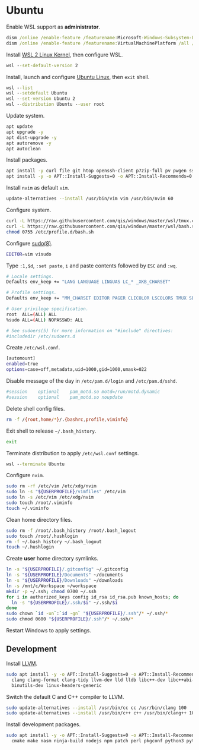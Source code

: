 # Ubuntu
Enable WSL support as **administrator**.

```cmd
dism /online /enable-feature /featurename:Microsoft-Windows-Subsystem-Linux /all /norestart
dism /online /enable-feature /featurename:VirtualMachinePlatform /all /norestart
```

Install [WSL 2 Linux Kernel](https://aka.ms/wsl2kernel), then configure WSL.

```cmd
wsl --set-default-version 2
```

Install, launch and configure [Ubuntu Linux](https://aka.ms/wslstore), then `exit` shell.

```cmd
wsl --list
wsl --setdefault Ubuntu
wsl --set-version Ubuntu 2
wsl --distribution Ubuntu --user root
```

Update system.

```sh
apt update
apt upgrade -y
apt dist-upgrade -y
apt autoremove -y
apt autoclean
```

Install packages.

```sh
apt install -y curl file git htop openssh-client p7zip-full pv pwgen sshpass sudo tmux tree
apt install -y -o APT::Install-Suggests=0 -o APT::Install-Recommends=0 neovim imagemagick pngcrush
```

Install `nvim` as default `vim`.

```sh
update-alternatives --install /usr/bin/vim vim /usr/bin/nvim 60
```

Configure system.

```sh
curl -L https://raw.githubusercontent.com/qis/windows/master/wsl/tmux.conf -o /etc/tmux.conf
curl -L https://raw.githubusercontent.com/qis/windows/master/wsl/bash.sh -o /etc/profile.d/bash.sh
chmod 0755 /etc/profile.d/bash.sh
```

Configure [sudo(8)](http://manpages.ubuntu.com/manpages/xenial/man8/sudo.8.html).

```sh
EDITOR=vim visudo
```

Type `:1,$d`, `:set paste`, `i` and paste contents followed by `ESC` and `:wq`.

```sh
# Locale settings.
Defaults env_keep += "LANG LANGUAGE LINGUAS LC_* _XKB_CHARSET"

# Profile settings.
Defaults env_keep += "MM_CHARSET EDITOR PAGER CLICOLOR LSCOLORS TMUX SESSION USERPROFILE"

# User privilege specification.
root  ALL=(ALL) ALL
%sudo ALL=(ALL) NOPASSWD: ALL

# See sudoers(5) for more information on "#include" directives:
#includedir /etc/sudoers.d
```

Create `/etc/wsl.conf`.

```sh
[automount]
enabled=true
options=case=off,metadata,uid=1000,gid=1000,umask=022
```

Disable message of the day in `/etc/pam.d/login` and `/etc/pam.d/sshd`.

```sh
#session    optional    pam_motd.so motd=/run/motd.dynamic
#session    optional    pam_motd.so noupdate
```

Delete shell config files.

```sh
rm -f /{root,home/*}/.{bashrc,profile,viminfo}
```

Exit shell to release `~/.bash_history`.

```sh
exit
```

Terminate distribution to apply `/etc/wsl.conf` settings.

```cmd
wsl --terminate Ubuntu
```

Configure `nvim`.

```sh
sudo rm -rf /etc/vim /etc/xdg/nvim
sudo ln -s "${USERPROFILE}/vimfiles" /etc/vim
sudo ln -s /etc/vim /etc/xdg/nvim
sudo touch /root/.viminfo
touch ~/.viminfo
```

Clean home directory files.

```sh
sudo rm -f /root/.bash_history /root/.bash_logout
sudo touch /root/.hushlogin
rm -f ~/.bash_history ~/.bash_logout
touch ~/.hushlogin
```

Create **user** home directory symlinks.

```sh
ln -s "${USERPROFILE}/.gitconfig" ~/.gitconfig
ln -s "${USERPROFILE}/Documents" ~/documents
ln -s "${USERPROFILE}/Downloads" ~/downloads
ln -s /mnt/c/Workspace ~/workspace
mkdir -p ~/.ssh; chmod 0700 ~/.ssh
for i in authorized_keys config id_rsa id_rsa.pub known_hosts; do
  ln -s "${USERPROFILE}/.ssh/$i" ~/.ssh/$i
done
sudo chown `id -un`:`id -gn` "${USERPROFILE}/.ssh"/* ~/.ssh/*
sudo chmod 0600 "${USERPROFILE}/.ssh"/* ~/.ssh/*
```

Restart Windows to apply settings.

## Development
Install [LLVM](https://llvm.org/).

```sh
sudo apt install -y -o APT::Install-Suggests=0 -o APT::Install-Recommends=0 \
  clang clang-format clang-tidy llvm-dev lld lldb libc++-dev libc++abi-dev \
  binutils-dev linux-headers-generic
```

Switch the default C and C++ compiler to LLVM.

```sh
sudo update-alternatives --install /usr/bin/cc cc /usr/bin/clang 100
sudo update-alternatives --install /usr/bin/c++ c++ /usr/bin/clang++ 100
```

Install development packages.

```sh
sudo apt install -y -o APT::Install-Suggests=0 -o APT::Install-Recommends=0 \
  cmake make nasm ninja-build nodejs npm patch perl pkgconf python3 python3-pip sqlite3
```
